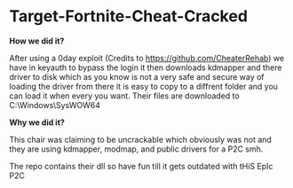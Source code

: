# Target-Fortnite-Cheat-Cracked


**How we did it?**

After using a 0day exploit (Credits to https://github.com/CheaterRehab) we have in keyauth to bypass the login it then downloads kdmapper and there driver to disk which as you know is not a very safe and secure way of loading the driver from there it is easy to copy to a diffrent folder and you can load it when every you want. Their files are downloaded to C:\Windows\SysWOW64


**Why we did it?**

This chair was claiming to be uncrackable which obviously was not and they are using kdmapper, modmap, and public drivers for a P2C smh.

The repo contains their dll so have fun till it gets outdated with tHiS EpIc P2C


